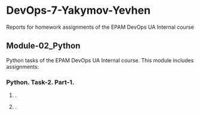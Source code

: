 # DevOps-7-Yakymov-Yevhen


Reports for homework assignments of the EPAM DevOps UA Internal course


## Module-02_Python

Python tasks of the EPAM DevOps UA Internal course. This module includes assignments:


### Python. Task-2. Part-1.

1. .

<!-- - [ ] [Linux](https://git-scm.com/download/linux)
- [ ] [Windows](https://git-scm.com/download/win)
- [ ] [macOS](https://git-scm.com/download/win) -->


2. .

<!-- *main commands:*

```bash
git --version
git config --global user.name "user name"
git config --global user.email "email"
git config --global core.editor "code --wait"
```

*my sequence of actions:*

![Homework-1_Part-1.2](m1-Git/m1-Git-Task-01/screenshots/Homework-1_Part-1.2.png) -->